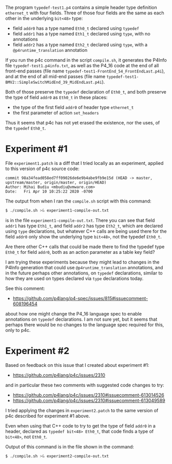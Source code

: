 The program `typedef-test1.p4` contains a simple header type
definition `ethernet_t` with four fields.  Three of those four fields
are the same as each other in the underlying `bit<48>` type:

+ field `addr0` has a type named `Eth0_t` declared using `typedef`
+ field `addr1` has a type named `Eth1_t` declared using `type`, with
  no annotations
+ field `addr2` has a type named `Eth2_t` declared using `type`, with
  a `@p4runtime_translation` annotation

If you run the p4c command in the script `compile.sh`, it generates
the P4Info file `typedef-test1.p4info.txt`, as well as the P4_16 code
at the end of all front-end passes (file name
`typedef-test1-FrontEnd_54_FrontEndLast.p4i`), and at the end of all
mid-end passes (file name
`typedef-test1-BMV2::SimpleSwitchMidEnd_39_MidEndLast.p4i`).

Both of those preserve the `typedef` declaration of `Eth0_t`, and both
preserve the type of field `addr0` as `Eth0_t` in these places:

+ the type of the first field `addr0` of header type `ethernet_t`
+ the first parameter of action `set_headers`

Thus it seems that p4c has not yet erased the existence, nor the uses,
of the `typedef` `Eth0_t`.


# Experiment #1

File `experiment1.patch` is a diff that I tried locally as an
experiment, applied to this version of p4c source code:

```
commit 98a34fead058ed7ff09026de6e9b4abe9fb9e15d (HEAD -> master, upstream/master, origin/master, origin/HEAD)
Author: Mihai Budiu <mbudiu@vmware.com>
Date:   Fri Apr 10 10:25:22 2020 -0700
```

The output from when I ran the `compile.sh` script with this command:

```bash
$ ./compile.sh >& experiment1-compile-out.txt
```

is in the file `experiment1-compile-out.txt`.  There you can see that field
`addr1` has type `Eth1_t`, and field `addr2` has type `Eth2_t`, which
are declared using `type` declarations, but whatever C++ calls are
being used there for the field `addr0` only show the underlying type
`bit<48>`, not the typedef `Eth0_t`.

Are there other C++ calls that could be made there to find the typedef
type `Eth0_t` for field `addr0`, both as an action parameter as a
table key field?

I am trying these experiments because they might lead to changes in
the P4Info generation that could use `@p4runtime_translation`
annotations, and in the future perhaps other annotations, on `typedef`
declarations, similar to how they are used on types declared via
`type` declarations today.

See this comment:

+ https://github.com/p4lang/p4-spec/issues/815#issuecomment-608196454

about how one might change the P4_16 language spec to enable
annotations on `typedef` declarations.  I am not sure yet, but it
seems that perhaps there would be no changes to the language spec
required for this, only to p4c.


# Experiment #2

Based on feedback on this issue that I created about experiment #1:

+ https://github.com/p4lang/p4c/issues/2310

and in particular these two comments with suggested code changes to
try:

+ https://github.com/p4lang/p4c/issues/2310#issuecomment-613014526
+ https://github.com/p4lang/p4c/issues/2310#issuecomment-613049589

I tried applying the changes in `experiment2.patch` to the same
version of p4c described for experiment #1 above.

Even when using that C++ code to try to get the type of field `addr0`
in a header, declared as `typedef bit<48> Eth0_t`, that code finds a
type of `bit<48>`, not `Eth0_t`.

Output of this command is in the file shown in the command:

```bash
$ ./compile.sh >& experiment2-compile-out.txt
```
